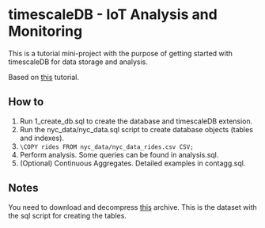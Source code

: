# timescaleDB - IoT Analysis and Monitoring
This is a tutorial mini-project with the purpose of getting started
with timescaleDB for data storage and analysis.

Based on [this](https://docs.timescale.com/latest/tutorials/tutorial-hello-timescale) tutorial.

## How to
1. Run 1_create_db.sql to create the database and timescaleDB extension.
2. Run the nyc_data/nyc_data.sql script to create database objects (tables and indexes).
3. ```\COPY rides FROM nyc_data/nyc_data_rides.csv CSV;```
4. Perform analysis. Some queries can be found in analysis.sql.
5. (Optional) Continuous Aggregates. Detailed examples in contagg.sql.

## Notes
You need to download and decompress [this](https://timescaledata.blob.core.windows.net/datasets/nyc_data.tar.gz) archive.
This is the dataset with the sql script for creating the tables.
